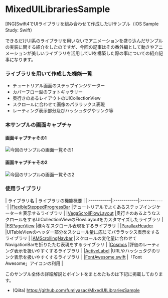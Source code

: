 # MixedUILibrariesSample 
[ING]Swift4でUIライブラリを組み合わせて作成したUIサンプル（iOS Sample Study: Swift）


できるだけUI系のライブラリを用いないでアニメーションを盛り込んだサンプルの実装に関する紹介をしたのですが、今回の記事はその番外編として動きやアニメーションが美しいライブラリを活用してUIを構築した際の事についての紹介記事になります。

### ライブラリを用いて作成した機能一覧

+ チュートリアル画面のステップインジケーター
+ カバーフロー型のフォトギャラリー
+ 奥行きのあるレイアウトのUICollectionView
+ スクロールに合わせて画像のパララックス表現
+ レーティング表示部分及びハッシュタグやリンク等

### 本サンプルの画面キャプチャ

#### 画面キャプチャその1

![今回のサンプルの画面一覧その1](https://camo.qiitausercontent.com/fdf5600daa0a3bf5f6f101ca4da8202d5547ea20/68747470733a2f2f71696974612d696d6167652d73746f72652e73332e616d617a6f6e6177732e636f6d2f302f31373430302f37653034373663622d633531622d616339342d346264372d6262366565336636343631612e6a706567)

#### 画面キャプチャその2

![今回のサンプルの画面一覧その2](https://camo.qiitausercontent.com/a9ef0fe26d4eec5b949430f751b8f23a513581ba/68747470733a2f2f71696974612d696d6167652d73746f72652e73332e616d617a6f6e6177732e636f6d2f302f31373430302f31643231323963322d343265302d636363622d656165302d3433396565353234653361302e6a706567)

### 使用ライブラリ

| ライブラリ名 | ライブラリの機能概要 |
|:-----------|:------------|:------------|
|[FlexibleSteppedProgressBar](https://github.com/amratab/FlexibleSteppedProgressBar) |チュートリアルでよくあるステップインジケーターを表示するライブラリ |
|[VegaScrollFlowLayout](https://github.com/AppliKeySolutions/VegaScroll) |奥行きのあるようなスクロールをするUICollectionViewのFlowLayoutをカスタマイズしたライブラリ |
|[FSPagerView](https://github.com/WenchaoD/FSPagerView) |様々なスクロール表現をするライブラリ |
|[ParallaxHeader](https://github.com/romansorochak/ParallaxHeader) |UITableViewのヘッダー部分をスクロール量に応じてパララックス表示をするライブラリ |
|[AMScrollingNavbar](https://github.com/andreamazz/AMScrollingNavbar) |スクロールの変化量に合わせてNavigationBarを折りたたむ表現をするライブラリ |
|[Cosmos](https://github.com/evgenyneu/Cosmos) |評価のレーティング表示を扱いやすくするライブラリ |
|[ActiveLabel](https://github.com/optonaut/ActiveLabel.swift) |URLやハッシュタグのリンク表示を扱いやすくするライブラリ |
|[FontAwesome.swift](https://github.com/thii/FontAwesome.swift) |「Font Awesome」アイコンの利用 |

このサンプル全体の詳細解説とポイントをまとめたものは下記に掲載しております。

+ (Qiita) https://github.com/fumiyasac/MixedUILibrariesSample 

